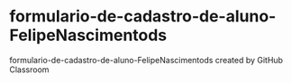 # formulario-de-cadastro-de-aluno-FelipeNascimentods
formulario-de-cadastro-de-aluno-FelipeNascimentods created by GitHub Classroom
